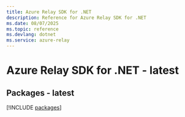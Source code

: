 ```yaml
---
title: Azure Relay SDK for .NET
description: Reference for Azure Relay SDK for .NET
ms.date: 08/07/2025
ms.topic: reference
ms.devlang: dotnet
ms.service: azure-relay
---
```

# Azure Relay SDK for .NET - latest
## Packages - latest
[!INCLUDE [packages](relay-index.md)]